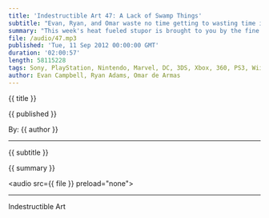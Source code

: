 ```yaml
---
title: 'Indestructible Art 47: A Lack of Swamp Things'
subtitle: "Evan, Ryan, and Omar waste no time getting to wasting time in this weeks episode. This week: Adventure Time, Starcraft 2, Steam Greenlight, PS Vita, PSN v XBLA, Scott Snyder, Marvel Now, Baltimore Comic Con, and Picks of the Week."
summary: "This week's heat fueled stupor is brought to you by the fine folks at The Sun. The crew laments the passing of an era as they outgrow the underwater sanctuary that was the Indestructible Art Studios and look toward a bigger brighter future on Volcano Rocket Ship Skull Island. But then it's back to business as usual as Ryan gets even more excited for what could be in Scott Snyder's rumored Superman: Man of Steel. Evan lays out the coming month of Video Game releases, all of which pale in the light that is Borderlands 2. More Marvel NOW teasers leave Ryan scratching his non-bald capped head. Fantastic Arcade will host an Adventure Time themed Game Jam which sounds, well, fantastic. Ryan tries to get the group excited for The (new) Avengers lineup. Rumors of a 2014 Xbox release sparks debate on the future of XBLA v PSN. Finally Omar closes out the show with this week's Picks of the Week, Mark of the ninja on XBLA and the zero issues for Animal Man and Swamp Thing."
file: /audio/47.mp3
published: 'Tue, 11 Sep 2012 00:00:00 GMT'
duration: '02:00:57'
length: 58115228
tags: Sony, PlayStation, Nintendo, Marvel, DC, 3DS, Xbox, 360, PS3, Wii, PSN, XBLA, Video Games, Comics, Games, Indestructible Art, Swamp Thing, Adventure Time, Mark of the Ninja, Animal Man, Star Craft 2, Wii U, PSVita, Superman, Dare Devil, Marvel NOW, JSLA
author: Evan Campbell, Ryan Adams, Omar de Armas
---
```


<p class='postTitle'>{{ title }}</p>
<p class='postPublished'>{{ published }}</p>
<p class='postAuthor'>By: {{ author }}</p>
<hr>
{{ subtitle }}  
  
{{ summary }}  

<audio src={{ file }} preload="none"></audio>

- - -
Indestructible Art